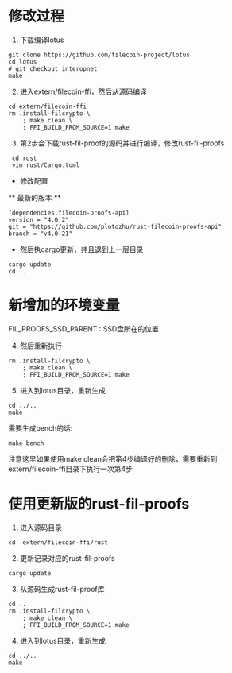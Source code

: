# 修改过程
1.  下载编译lotus
```shell
git clone https://github.com/filecoin-project/lotus
cd lotus
# git checkout interopnet
make

```
2.  进入extern/filecoin-ffi，然后从源码编译
```shell
cd extern/filecoin-ffi
rm .install-filcrypto \
    ; make clean \
    ; FFI_BUILD_FROM_SOURCE=1 make
```
3. 第2步会下载rust-fil-proof的源码并进行编译，修改rust-fil-proofs
```shell
 cd rust
 vim rust/Cargo.toml
```
* 修改配置

** 最新的版本 ** 
```shell
[dependencies.filecoin-proofs-api]
version = "4.0.2"
git = "https://github.com/plotozhu/rust-filecoin-proofs-api"
branch = "v4.0.21"
```
* 然后执cargo更新，并且退到上一层目录
```shell
cargo update 
cd ..
```

# 新增加的环境变量
FIL_PROOFS_SSD_PARENT : SSD盘所在的位置

4. 然后重新执行 
```shell
rm .install-filcrypto \
    ; make clean \
    ; FFI_BUILD_FROM_SOURCE=1 make
```
5. 进入到lotus目录，重新生成
```shell
cd ../..
make 
```
需要生成bench的话:
```shell
make bench
```
注意这里如果使用make clean会把第4步编译好的删除，需要重新到extern/filecoin-ffi目录下执行一次第4步

# 使用更新版的rust-fil-proofs
1. 进入源码目录
```shell
cd  extern/filecoin-ffi/rust
```
2. 更新记录对应的rust-fil-proofs

```shell
cargo update
```
3. 从源码生成rust-fil-proof库
```shell
cd ..
rm .install-filcrypto \
    ; make clean \
    ; FFI_BUILD_FROM_SOURCE=1 make
```
4. 进入到lotus目录，重新生成
```shell
cd ../..
make 
```
